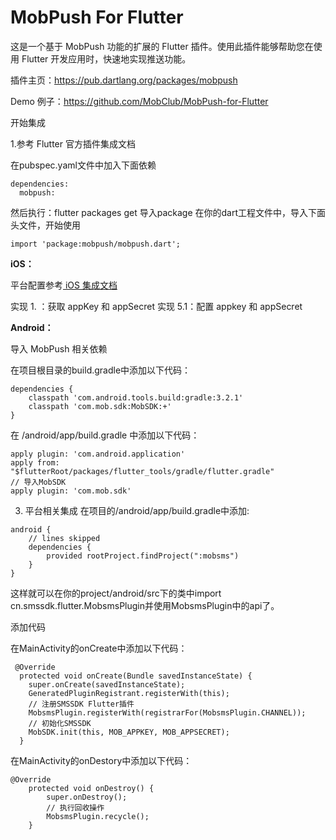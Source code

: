 # MobPush For Flutter

这是一个基于  MobPush 功能的扩展的 Flutter 插件。使用此插件能够帮助您在使用 Flutter 开发应用时，快速地实现推送功能。

插件主页：https://pub.dartlang.org/packages/mobpush

Demo 例子：https://github.com/MobClub/MobPush-for-Flutter

开始集成

1.参考 Flutter 官方插件集成文档

在pubspec.yaml文件中加入下面依赖

```
dependencies:
  mobpush:
```
然后执行：flutter packages get 导入package
在你的dart工程文件中，导入下面头文件，开始使用

```
import 'package:mobpush/mobpush.dart';
```

**iOS：**

平台配置参考[ iOS 集成文档](http://wiki.mob.com/mobpush-for-ios/)

实现 1. ：获取 appKey 和 appSecret
实现 5.1：配置 appkey 和 appSecret

**Android：**

导入 MobPush 相关依赖

在项目根目录的build.gradle中添加以下代码：

```
dependencies {
    classpath 'com.android.tools.build:gradle:3.2.1'
    classpath 'com.mob.sdk:MobSDK:+'
}
```
在 /android/app/build.gradle 中添加以下代码：

```
apply plugin: 'com.android.application'
apply from: "$flutterRoot/packages/flutter_tools/gradle/flutter.gradle"
// 导入MobSDK
apply plugin: 'com.mob.sdk'
```
3.  平台相关集成 在项目的/android/app/build.gradle中添加:


```
android {
    // lines skipped
    dependencies {
        provided rootProject.findProject(":mobsms")
    }
}
```
这样就可以在你的project/android/src下的类中import cn.smssdk.flutter.MobsmsPlugin并使用MobsmsPlugin中的api了。

添加代码

在MainActivity的onCreate中添加以下代码：

```
 @Override
  protected void onCreate(Bundle savedInstanceState) {
    super.onCreate(savedInstanceState);
    GeneratedPluginRegistrant.registerWith(this);
    // 注册SMSSDK Flutter插件
    MobsmsPlugin.registerWith(registrarFor(MobsmsPlugin.CHANNEL));
    // 初始化SMSSDK
    MobSDK.init(this, MOB_APPKEY, MOB_APPSECRET);
  }
```
在MainActivity的onDestory中添加以下代码：

```
@Override
	protected void onDestroy() {
		super.onDestroy();
		// 执行回收操作
		MobsmsPlugin.recycle();
	}
```



